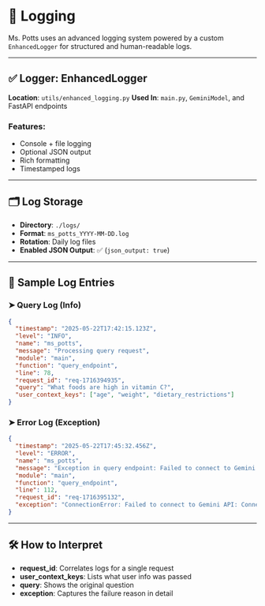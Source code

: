 # 📘 Logging

Ms. Potts uses an advanced logging system powered by a custom `EnhancedLogger` for structured and human-readable logs.

---

## ✅ Logger: EnhancedLogger

**Location**: `utils/enhanced_logging.py`
**Used In**: `main.py`, `GeminiModel`, and FastAPI endpoints

### Features:
- Console + file logging
- Optional JSON output
- Rich formatting
- Timestamped logs

---

## 🗂️ Log Storage

- **Directory**: `./logs/`
- **Format**: `ms_potts_YYYY-MM-DD.log`
- **Rotation**: Daily log files
- **Enabled JSON Output**: ✅ (`json_output: true`)

---

## 📝 Sample Log Entries

### ➤ Query Log (Info)

```json
{
  "timestamp": "2025-05-22T17:42:15.123Z",
  "level": "INFO",
  "name": "ms_potts",
  "message": "Processing query request",
  "module": "main",
  "function": "query_endpoint",
  "line": 78,
  "request_id": "req-1716394935",
  "query": "What foods are high in vitamin C?",
  "user_context_keys": ["age", "weight", "dietary_restrictions"]
}
```

### ➤ Error Log (Exception)

```json
{
  "timestamp": "2025-05-22T17:45:32.456Z",
  "level": "ERROR",
  "name": "ms_potts",
  "message": "Exception in query endpoint: Failed to connect to Gemini API",
  "module": "main",
  "function": "query_endpoint",
  "line": 112,
  "request_id": "req-1716395132",
  "exception": "ConnectionError: Failed to connect to Gemini API: Connection timed out"
}
```

---

## 🛠️ How to Interpret

- **request_id**: Correlates logs for a single request
- **user_context_keys**: Lists what user info was passed
- **query**: Shows the original question
- **exception**: Captures the failure reason in detail
